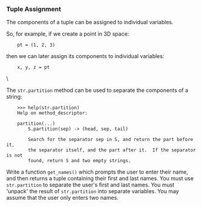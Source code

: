 ### Tuple Assignment

The components of a tuple can be assigned to individual variables.

So, for example, if we create a point in 3D space:

        pt = (1, 2, 3)

then we can later assign its components to individual variables:

        x, y, z = pt

\

The `str.partition` method can be used to separate the components of a
string:

        >>> help(str.partition)
        Help on method_descriptor:

        partition(...)
            S.partition(sep) -> (head, sep, tail)

            Search for the separator sep in S, and return the part before it,
            the separator itself, and the part after it.  If the separator is not
            found, return S and two empty strings.

Write a function `get_names()` which prompts the user to enter their
name, and then returns a tuple containing their first and last names.
You must use `str.partition` to separate the user\'s first and last
names. You must \'unpack\' the result of `str.partition` into separate
variables. You may assume that the user only enters two names.
